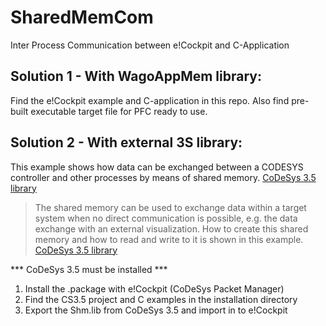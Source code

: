 # SharedMemCom
Inter Process Communication between e!Cockpit and C-Application

## Solution 1 - With WagoAppMem library:
Find the e!Cockpit example and C-application in this repo. Also find pre-built executable target file for PFC ready to use.

## Solution 2 - With external 3S library:

This example shows how data can be exchanged between a CODESYS controller and other processes by means of shared memory.
[CoDeSys 3.5 library](https://store.codesys.com/shared-memory-communication.html)

>The shared memory can be used to exchange data within a target system when no direct communication is possible, e.g. the data exchange with an external visualization. How to create this shared memory and how to read and write to it is shown in this example.
[CoDeSys 3.5 library](https://store.codesys.com/shared-memory.html)

*** CoDeSys 3.5 must be installed *** 
1. Install the .package with e!Cockpit (CoDeSys Packet Manager)
2. Find the CS3.5 project and C examples in the installation directory
3. Export the Shm.lib from CoDeSys 3.5 and import in to e!Cockpit
